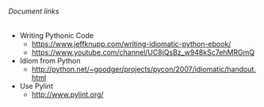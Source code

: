 ###### Document links
  * Writing Pythonic Code
     * https://www.jeffknupp.com/writing-idiomatic-python-ebook/
     * https://www.youtube.com/channel/UC8jQsBz_w948kSc7ehMRGmQ
  * Idiom from Python
     * http://python.net/~goodger/projects/pycon/2007/idiomatic/handout.html
  * Use Pylint
     * http://www.pylint.org/
